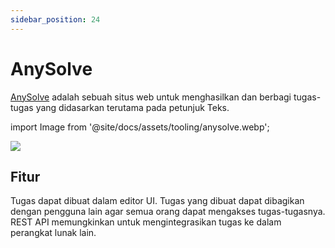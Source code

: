 ```yaml
---
sidebar_position: 24
---
```


# AnySolve

[AnySolve](https://www.anysolve.ai) adalah sebuah situs web untuk menghasilkan dan berbagi tugas-tugas yang didasarkan terutama pada petunjuk Teks.

import Image from '@site/docs/assets/tooling/anysolve.webp';

<div style={{textAlign: 'center'}}>
  <img src={Image} style={{width: "750px"}}/>
</div>

## Fitur

Tugas dapat dibuat dalam editor UI. Tugas yang dibuat dapat dibagikan dengan pengguna lain agar semua orang dapat mengakses tugas-tugasnya. REST API memungkinkan untuk mengintegrasikan tugas ke dalam perangkat lunak lain.
